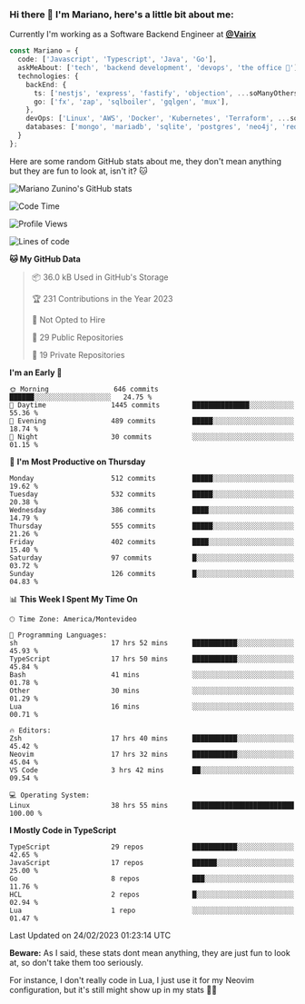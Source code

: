 ### Hi there 👋 I'm Mariano, here's a little bit about me:

Currently I'm working as a Software Backend Engineer at [**@Vairix**](https://vairix.com)

```ts
const Mariano = {
  code: ['Javascript', 'Typescript', 'Java', 'Go'],
  askMeAbout: ['tech', 'backend development', 'devops', 'the office 💼'],
  technologies: {
    backEnd: {
      ts: ['nestjs', 'express', 'fastify', 'objection', ...soManyOthersFrameworks],
      go: ['fx', 'zap', 'sqlboiler', 'gqlgen', 'mux'],
    },
    devOps: ['Linux', 'AWS', 'Docker', 'Kubernetes', 'Terraform', ...soManyOthersTools],
    databases: ['mongo', 'mariadb', 'sqlite', 'postgres', 'neo4j', 'redis'],
  }
};
```

Here are some random GitHub stats about me, they don't mean anything but they are fun to look at, isn't it? 🐱

![Mariano Zunino's GitHub stats](https://github-readme-stats.vercel.app/api?username=marianozunino&count_private=true&show_icons=true&theme=radical)

<!--START_SECTION:waka-->
![Code Time](http://img.shields.io/badge/Code%20Time-589%20hrs%2036%20mins-blue)

![Profile Views](http://img.shields.io/badge/Profile%20Views-0-blue)

![Lines of code](https://img.shields.io/badge/From%20Hello%20World%20I%27ve%20Written-700.2%20thousand%20lines%20of%20code-blue)

**🐱 My GitHub Data** 

> 📦 36.0 kB Used in GitHub's Storage 
 > 
> 🏆 231 Contributions in the Year 2023
 > 
> 🚫 Not Opted to Hire
 > 
> 📜 29 Public Repositories 
 > 
> 🔑 19 Private Repositories 
 > 
**I'm an Early 🐤** 

```text
🌞 Morning                646 commits         ██████░░░░░░░░░░░░░░░░░░░   24.75 % 
🌆 Daytime                1445 commits        ██████████████░░░░░░░░░░░   55.36 % 
🌃 Evening                489 commits         █████░░░░░░░░░░░░░░░░░░░░   18.74 % 
🌙 Night                  30 commits          ░░░░░░░░░░░░░░░░░░░░░░░░░   01.15 % 
```
📅 **I'm Most Productive on Thursday** 

```text
Monday                   512 commits         █████░░░░░░░░░░░░░░░░░░░░   19.62 % 
Tuesday                  532 commits         █████░░░░░░░░░░░░░░░░░░░░   20.38 % 
Wednesday                386 commits         ████░░░░░░░░░░░░░░░░░░░░░   14.79 % 
Thursday                 555 commits         █████░░░░░░░░░░░░░░░░░░░░   21.26 % 
Friday                   402 commits         ████░░░░░░░░░░░░░░░░░░░░░   15.40 % 
Saturday                 97 commits          █░░░░░░░░░░░░░░░░░░░░░░░░   03.72 % 
Sunday                   126 commits         █░░░░░░░░░░░░░░░░░░░░░░░░   04.83 % 
```


📊 **This Week I Spent My Time On** 

```text
🕑︎ Time Zone: America/Montevideo

💬 Programming Languages: 
sh                       17 hrs 52 mins      ███████████░░░░░░░░░░░░░░   45.93 % 
TypeScript               17 hrs 50 mins      ███████████░░░░░░░░░░░░░░   45.84 % 
Bash                     41 mins             ░░░░░░░░░░░░░░░░░░░░░░░░░   01.78 % 
Other                    30 mins             ░░░░░░░░░░░░░░░░░░░░░░░░░   01.29 % 
Lua                      16 mins             ░░░░░░░░░░░░░░░░░░░░░░░░░   00.71 % 

🔥 Editors: 
Zsh                      17 hrs 40 mins      ███████████░░░░░░░░░░░░░░   45.42 % 
Neovim                   17 hrs 32 mins      ███████████░░░░░░░░░░░░░░   45.04 % 
VS Code                  3 hrs 42 mins       ██░░░░░░░░░░░░░░░░░░░░░░░   09.54 % 

💻 Operating System: 
Linux                    38 hrs 55 mins      █████████████████████████   100.00 % 
```

**I Mostly Code in TypeScript** 

```text
TypeScript               29 repos            ███████████░░░░░░░░░░░░░░   42.65 % 
JavaScript               17 repos            ██████░░░░░░░░░░░░░░░░░░░   25.00 % 
Go                       8 repos             ███░░░░░░░░░░░░░░░░░░░░░░   11.76 % 
HCL                      2 repos             █░░░░░░░░░░░░░░░░░░░░░░░░   02.94 % 
Lua                      1 repo              ░░░░░░░░░░░░░░░░░░░░░░░░░   01.47 % 
```




 Last Updated on 24/02/2023 01:23:14 UTC
<!--END_SECTION:waka-->

**Beware:** As I said, these stats dont mean anything, they are just fun to look at, so don't take them too seriously.

For instance, I don't really code in Lua, I just use it for my Neovim configuration, but it's still might show up in my stats 🤷‍♂️
